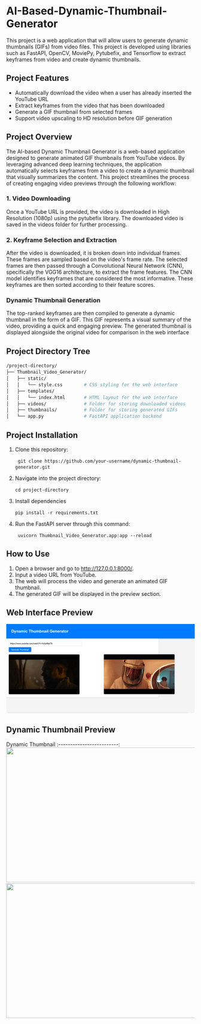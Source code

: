 # AI-Based-Dynamic-Thumbnail-Generator

This project is a web application that will allow users to generate dynamic thumbnails (GIFs) from video files. This project is developed using libraries such as FastAPI, OpenCV, MoviePy, Pytubefix, and Tensorflow to extract keyframes from video and create dynamic thumbnails. 

## Project Features
- Automatically download the video when a user has already inserted the YouTube URL
- Extract keyframes from the video that has been downloaded
- Generate a GIF thumbnail from selected frames
- Support video upscaling to HD resolution before GIF generation

## Project Overview
The AI-based Dynamic Thumbnail Generator is a web-based application designed to generate animated GIF thumbnails from YouTube videos. By leveraging advanced deep learning techniques, the application automatically selects keyframes from a video to create a dynamic thumbnail that visually summarizes the content. This project streamlines the process of creating engaging video previews through the following workflow:

### 1. Video Downloading
Once a YouTube URL is provided, the video is downloaded in High Resolution (1080p) using the pytubefix library. The downloaded video is saved in the videos folder for further processing.

### 2. Keyframe Selection and Extraction
After the video is downloaded, it is broken down into individual frames. These frames are sampled based on the video's frame rate. The selected frames are then passed through a Convolutional Neural Network (CNN), specifically the VGG16 architecture, to extract the frame features. The CNN model identifies keyframes that are considered the most informative. These keyframes are then sorted according to their feature scores.

### Dynamic Thumbnail Generation
The top-ranked keyframes are then compiled to generate a dynamic thumbnail in the form of a GIF. This GIF represents a visual summary of the video, providing a quick and engaging preview. The generated thumbnail is displayed alongside the original video for comparison in the web interface

## Project Directory Tree

```bash
/project-directory/
├── Thumbnail_Video_Generator/
│   ├── static/
│   │   └── style.css        # CSS styling for the web interface
│   ├── templates/
│   │   └── index.html       # HTML layout for the web interface
│   ├── videos/              # Folder for storing downloaded videos
│   ├── thumbnails/          # Folder for storing generated GIFs
│   └── app.py               # FastAPI application backend
```
## Project Installation

1. Clone this repository:
   
	    git clone https://github.com/your-username/dynamic-thumbnail-generator.git

 2. Navigate into the project directory:
    
        cd project-directory

3. Install dependencies

       pip install -r requirements.txt

4. Run the FastAPI server through this command:
   
	    uvicorn Thumbnail_Video_Generator.app:app --reload

## How to Use

1. Open a browser and go to http://127.0.0.1:8000/.
2. Input a video URL from YouTube.
3. The web will process the video and generate an animated GIF thumbnail.
4. The generated GIF will be displayed in the preview section.

## Web Interface Preview
![UI Screenshot](https://github.com/wiryanatasunardi/AI-Based-Dynamic-Thumbnail-Generator/blob/main/Documentation/UI_Sample.png)

## Dynamic Thumbnail Preview
Dynamic Thumbnail
:-------------------------:
<img src="https://github.com/wiryanatasunardi/AI-Based-Dynamic-Thumbnail-Generator/blob/main/thumbnails/VENOM%20THE%20LAST%20DANCE%20%20%E2%80%93%20Final%20Trailer%20(HD).webm.gif" width="720" height = "360" /> <img src="https://github.com/wiryanatasunardi/AI-Based-Dynamic-Thumbnail-Generator/blob/main/thumbnails/Tate%20McRae%20-%20Greedy%20(Acoustic%20Session)%20NRJ.webm.gif" width="720" height = "360" />  

